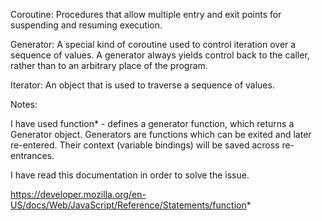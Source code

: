 Coroutine: Procedures that allow multiple entry and exit points for suspending and resuming execution.

Generator: A special kind of coroutine used to control iteration over a sequence of values. A generator always yields control back to the caller, rather than to an arbitrary place of the program.

Iterator: An object that is used to traverse a sequence of values.

Notes: 

I have used function* - defines a generator function, which returns a Generator object. Generators are functions which can be exited and later re-entered. Their context (variable bindings) will be saved across re-entrances.

I have read this documentation in order to solve the issue.

https://developer.mozilla.org/en-US/docs/Web/JavaScript/Reference/Statements/function*

